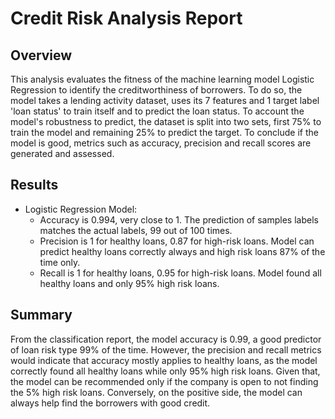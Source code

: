 # Credit Risk Analysis Report

## Overview

This analysis evaluates the fitness of the machine learning model Logistic Regression to identify the creditworthiness of borrowers. To do so, the model takes a lending activity dataset, uses its 7 features and 1 target label 'loan status' to train itself and to predict the loan status. To account the model's robustness to predict, the dataset is split into two sets, first 75% to train the model and remaining 25% to predict the target. To conclude if the model is good, metrics such as accuracy, precision and recall scores are generated and assessed.

## Results

* Logistic Regression Model:
    * Accuracy is 0.994, very close to 1. The prediction of samples labels matches the actual labels, 99 out of 100 times.
    * Precision is 1 for healthy loans, 0.87 for high-risk loans. Model can predict healthy loans correctly always and high risk loans 87% of the time only.
    * Recall is 1 for healthy loans, 0.95 for high-risk loans. Model found all healthy loans and only 95% high risk loans.

## Summary

From the classification report, the model accuracy is 0.99, a good predictor of loan risk type 99% of the time. However, the precision and recall metrics would indicate that accuracy mostly applies to healthy loans, as the model correctly found all healthy loans while only 95% high risk loans. Given that, the model can be recommended only if the company is open to not finding the 5% high risk loans. Conversely, on the positive side, the model can always help find the borrowers with good credit.
